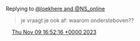 Replying to [@loekhere and @NS\_online](https://twitter.com/loekhere/status/1722656078981218689)

> je vraagt je ook af: waarom ondersteboven??

<img src="../../media/tweet.ico" width="12" /> [Thu Nov 09 16:52:16 +0000 2023](https://twitter.com/DromerDenker/status/1722658373563208007)